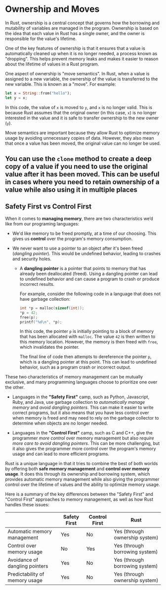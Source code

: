 # Ownership and Moves

In Rust, ownership is a central concept that governs how the borrowing and mutability of variables are managed in the program. Ownership is based on the idea that each value in Rust has a single owner, and the owner is responsible for the value's lifetime.

One of the key features of ownership is that it ensures that a value is automatically cleaned up when it is no longer needed, a process known as "dropping". This helps prevent memory leaks and makes it easier to reason about the lifetime of values in a Rust program.

One aspect of ownership is "move semantics". In Rust, when a value is assigned to a new variable, the ownership of the value is transferred to the new variable. This is known as a "move". For example:

```rust
let x = String::from("hello");
let y = x;
```

In this code, the value of `x` is moved to `y`, and `x` is no longer valid. This is because Rust assumes that the original owner (in this case, `x`) is no longer interested in the value and it is safe to transfer ownership to the new owner (`y`).

Move semantics are important because they allow Rust to optimize memory usage by avoiding unnecessary copies of data. However, they also mean that once a value has been moved, the original value can no longer be used.

## You can use the `clone` method to create a deep copy of a value if you need to use the original value after it has been moved. This can be useful in cases where you need to retain ownership of a value while also using it in multiple places

## Safety First vs Control First

When it comes to **managing memory**, there are two characteristics we’d like from our programing languages:

- We'd like memory to be freed promptly, at a time of our choosing. This gives us **control** over the program's memory consumption.
- We never want to use a pointer to an object after it's been freed (_dangling pointer_). This would be undefined behavior, leading to crashes and security holes.

  - A **dangling pointer** is a pointer that points to memory that has already been deallocated (freed). Using a dangling pointer can lead to undefined behavior and can cause a program to crash or produce incorrect results.

    For example, consider the following code in a language that does not have garbage collection:

    ```c++
    int *p = malloc(sizeof(int));
    *p = 42;
    free(p);
    printf("%d\n", *p);
    ```

    In this code, the pointer `p` is initially pointing to a block of memory that has been allocated with `malloc`. The value `42` is then written to this memory location. However, the memory is then freed with `free`, which invalidates the pointer.

    The final line of code then attempts to dereference the pointer `p`, which is a dangling pointer at this point. This can lead to undefined behavior, such as a program crash or incorrect output.

These two characteristics of memory management can be mutually exclusive, and many programming languages choose to prioritize one over the other.

- Languages in the **"Safety First"** camp, such as Python, Javascript, Ruby, and Java, use garbage collection to _automatically manage memory_ and _avoid dangling pointers_. This can make it easier to write correct programs, but it also means that you have less control over when memory is freed and may need to rely on the garbage collector to determine when objects are no longer needed.

- Languages in the **"Control First"** camp, such as C and C++, give the programmer _more control_ over memory management but also _require more care to avoid dangling pointers_. This can be more challenging, but it also gives the programmer more control over the program's memory usage and can lead to more efficient programs.

Rust is a unique language in that it tries to combine the best of both worlds by offering both **safe memory management** and **control over memory usage**. It does this through its ownership and borrowing system, which provides automatic memory management while also giving the programmer control over the lifetime of values and the ability to optimize memory usage.

Here is a summary of the key differences between the "Safety First" and "Control First" approaches to memory management, as well as how Rust handles these issues:

|                                | Safety First | Control First | Rust                           |
| ------------------------------ | ------------ | ------------- | ------------------------------ |
| Automatic memory management    | Yes          | No            | Yes (through ownership system) |
| Control over memory usage      | No           | Yes           | Yes (through borrowing system) |
| Avoidance of dangling pointers | Yes          | No            | Yes (through borrowing system) |
| Predictability of memory usage | Yes          | No            | Yes (through ownership system) |
